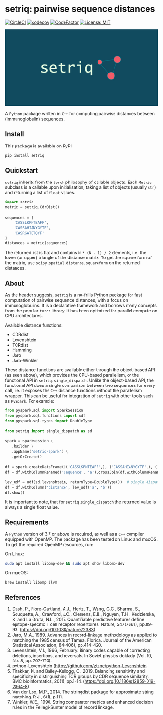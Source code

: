 # setriq: pairwise sequence distances
[![CircleCI](https://circleci.com/gh/BenTenmann/setriq/tree/main.svg?style=shield&circle-token=11d21cf82d1b29647f02543f6bfee9703a8f7bfe)](https://circleci.com/gh/BenTenmann/setriq/tree/main)
[![codecov](https://codecov.io/gh/BenTenmann/setriq/branch/main/graph/badge.svg?token=I8Q4RWPCMS)](https://codecov.io/gh/BenTenmann/setriq)
[![CodeFactor](https://www.codefactor.io/repository/github/bentenmann/setriq/badge)](https://www.codefactor.io/repository/github/bentenmann/setriq)
[![License: MIT](https://img.shields.io/badge/License-MIT-yellow.svg)](https://opensource.org/licenses/MIT)

![logo](fig/logo.png)

A `Python` package written in `C++` for computing pairwise distances between (immunoglobulin) sequences. 

## Install
This package is available on PyPI
```bash
pip install setriq
```

## Quickstart

`setriq` inherits from the `torch` philosophy of callable objects. Each `Metric` subclass is a callable upon 
initialisation, taking a list of objects (usually `str`) and returning a list of `float` values.

```python
import setriq
metric = setriq.CdrDist()

sequences = [
    'CASSLKPNTEAFF',
    'CASSAHIANYGYTF',
    'CASRGATETQYF'
]
distances = metric(sequences)
```

The returned list is flat and contains `N * (N - 1) / 2` elements, i.e. the lower (or upper) triangle of the distance 
matrix. To get the square form of the matrix, use `scipy.spatial.distance.squareform` on the returned distances.

## About

As the header suggests, `setriq` is a no-frills Python package for fast computation of pairwise sequence distances, with
a focus on immunoglobulins. It is a declarative framework and borrows many concepts from the popular `torch` library. It 
has been optimized for parallel compute on CPU architectures.

Available distance functions:
* CDRdist
* Levenshtein
* TCRdist
* Hamming
* Jaro
* Jaro-Winkler

These distance functions are available either through the object-based API (as seen above), which provides the CPU-based
parallelism, or the functional API in `setriq.single_dispatch`. Unlike the object-based API, the functional API does a
single comparison between two sequences for every call, i.e. it exposes the `C++` distance functions without the
parallelism wrapper. This can be useful for integration of `setriq` with other tools such as `PySpark`. For example:

```python
from pyspark.sql import SparkSession
from pyspark.sql.functions import udf
from pyspark.sql.types import DoubleType

from setriq import single_dispatch as sd

spark = SparkSession \
   .builder \
   .appName("setriq-spark") \
   .getOrCreate()

df = spark.createDataFrame([('CASSLKPNTEAFF',), ('CASSAHIANYGYTF',), ('CASRGATETQYF',)], ['sequence'])
df = df.withColumnRenamed('sequence', 'a').crossJoin(df.withColumnRenamed('sequence', 'b'))

lev_udf = udf(sd.levenshtein, returnType=DoubleType())  # single dispatch levenshtein distance
df = df.withColumn('distance', lev_udf('a', 'b'))
df.show()
```

It is important to note, that for `setriq.single_dispatch` the returned value is always a single float value.

## Requirements
A `Python` version of 3.7 or above is required, as well as a `C++` compiler equipped with OpenMP. The package has been 
tested on Linux and macOS. To get the required OpenMP resources, run:

On Linux:
```bash
sudo apt install libomp-dev && sudo apt show libomp-dev
```

On macOS:
```bash
brew install libomp llvm
```


## References
   1. Dash, P., Fiore-Gartland, A.J., Hertz, T., Wang, G.C., Sharma, S., Souquette, A., Crawford, J.C., Clemens, E.B.,
      Nguyen, T.H., Kedzierska, K. and La Gruta, N.L., 2017. Quantifiable predictive features define epitope-specific T cell 
      receptor repertoires. Nature, 547(7661), pp.89-93. (https://doi.org/10.1038/nature22383)
   2. Jaro, M.A., 1989. Advances in record-linkage methodology as applied to matching the 1985 census of Tampa,
      Florida. Journal of the American Statistical Association, 84(406), pp.414-420.
   3. Levenshtein, V.I., 1966, February. Binary codes capable of correcting deletions, insertions, and reversals. In
      Soviet physics doklady (Vol. 10, No. 8, pp. 707-710).
   4. python-Levenshtein (https://github.com/ztane/python-Levenshtein)
   5. Thakkar, N. and Bailey-Kellogg, C., 2019. Balancing sensitivity and specificity in distinguishing TCR groups by CDR
      sequence similarity. BMC bioinformatics, 20(1), pp.1-14. (https://doi.org/10.1186/s12859-019-2864-8)
   6. Van der Loo, M.P., 2014. The stringdist package for approximate string matching. R J., 6(1), p.111.
   7. Winkler, W.E., 1990. String comparator metrics and enhanced decision rules in the Fellegi-Sunter model of record
      linkage.

